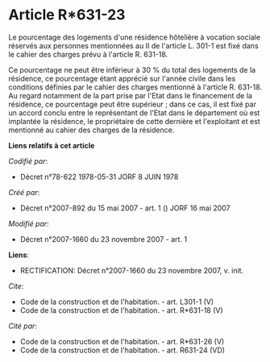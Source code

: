 # Article R*631-23

Le pourcentage des logements d'une résidence hôtelière à vocation sociale réservés aux personnes mentionnées au II de
l'article L. 301-1 est fixé dans le cahier des charges prévu à l'article R. 631-18. 

Ce pourcentage ne peut être inférieur à 30 % du total des logements de la résidence, ce pourcentage étant apprécié sur
l'année civile dans les conditions définies par le cahier des charges mentionné à l'article R. 631-18. Au regard notamment de
la part prise par l'Etat dans le financement de la résidence, ce pourcentage peut être supérieur ; dans ce cas, il est fixé
par un accord conclu entre le représentant de l'Etat dans le département où est implantée la résidence, le propriétaire de
cette dernière et l'exploitant et est mentionné au cahier des charges de la résidence.

**Liens relatifs à cet article**

_Codifié par_:

  - Décret n°78-622 1978-05-31 JORF 8 JUIN 1978

_Créé par_:

  - Décret n°2007-892 du 15 mai 2007 - art. 1 () JORF 16 mai 2007

_Modifié par_:

  - Décret n°2007-1660 du 23 novembre 2007 - art. 1

**Liens**:

  - RECTIFICATION: Décret n°2007-1660 du 23 novembre 2007, v. init.

_Cite_:

  - Code de la construction et de l'habitation. - art. L301-1 (V)
  - Code de la construction et de l'habitation. - art. R*631-18 (V)

_Cité par_:

  - Code de la construction et de l'habitation. - art. R*631-26 (V)
  - Code de la construction et de l'habitation. - art. R631-24 (VD)
